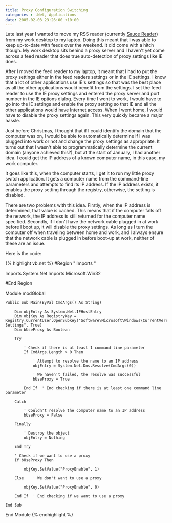 ```yaml
---
title: Proxy Configuration Switching
categories : .Net, Applications
date: 2005-02-03 23:26:00 +10:00
---
```


Late last year I wanted to move my RSS reader (currently [Sauce Reader][0]) from my work desktop to my laptop. Doing this meant that I was able to keep up-to-date with feeds over the weekend. It did come with a hitch though. My work desktop sits behind a proxy server and I haven't yet come across a feed reader that does true auto-detection of proxy settings like IE does. 

After I moved the feed reader to my laptop, it meant that I had to put the proxy settings either in the feed readers settings or in the IE settings. I know that a lot of other applications use IE's settings so that was the best place as all the other applications would benefit from the settings. I set the feed reader to use the IE proxy settings and entered the proxy server and port number in the IE options dialog. Every time I went to work, I would have to go into the IE settings and enable the proxy setting so that IE and all the other applications would have Internet access. When I went home, I would have to disable the proxy settings again. This very quickly became a major hassle. 

Just before Christmas, I thought that if I could identify the domain that the computer was on, I would be able to automatically determine if I was plugged into work or not and change the proxy settings as appropriate. It turns out that I wasn't able to programmatically determine the current domain (anyone achieved this?), but at the start of January, I had another idea. I could get the IP address of a known computer name, in this case, my work computer.

It goes like this, when the computer starts, I get it to run my little proxy switch application. It gets a computer name from the command-line parameters and attempts to find its IP address. If the IP address exists, it enables the proxy setting through the registry, otherwise, the setting is disabled. 

There are two problems with this idea. Firstly, when the IP address is determined, that value is cached. This means that if the computer falls off the network, the IP address is still returned for the computer name specified. Secondly, if I don't have the network cable plugged in at work before I boot up, it will disable the proxy settings. As long as I turn the computer off when traveling between home and work, and I always ensure that the network cable is plugged in before boot-up at work, neither of these are an issue.

Here is the code:

{% highlight vb.net %}
#Region " Imports "
     
Imports System.Net
Imports Microsoft.Win32
     
#End Region
     
Module modGlobal
     
    Public Sub Main(ByVal CmdArgs() As String)
     
        Dim objEntry As System.Net.IPHostEntry
        Dim objKey As RegistryKey = Registry.CurrentUser.OpenSubKey("Software\Microsoft\Windows\CurrentVersion\Internet Settings", True)
        Dim bUseProxy As Boolean
     
        Try
     
            ' Check if there is at least 1 command line parameter
            If CmdArgs.Length > 0 Then
     
                ' Attempt to resolve the name to an IP address
                objEntry = System.Net.Dns.Resolve(CmdArgs(0))
     
                ' We haven't failed, the resolve was successful
                bUseProxy = True
     
            End If  ' End checking if there is at least one command line parameter
     
        Catch
     
            ' Couldn't resolve the computer name to an IP address
            bUseProxy = False
     
        Finally
     
            ' Destroy the object
            objEntry = Nothing
     
        End Try
     
        ' Check if we want to use a proxy
        If bUseProxy Then
     
            objKey.SetValue("ProxyEnable", 1)
     
        Else    ' We don't want to use a proxy
     
            objKey.SetValue("ProxyEnable", 0)
     
        End If  ' End checking if we want to use a proxy
     
    End Sub
     
End Module
{% endhighlight %}

[0]: http://www.synop.com/Products/SauceReader/
